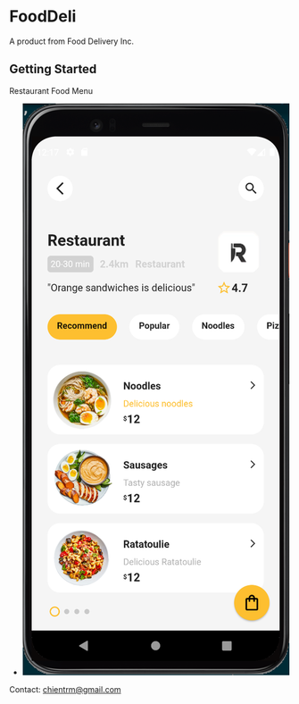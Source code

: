 # FoodDeli

A product from Food Delivery Inc.

## Getting Started

Restaurant Food Menu

- ![Screen shot](screenshot.png)

Contact: chientrm@gmail.com

